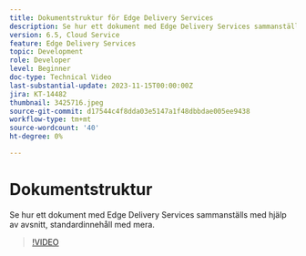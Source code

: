 ```yaml
---
title: Dokumentstruktur för Edge Delivery Services
description: Se hur ett dokument med Edge Delivery Services sammanställs med hjälp av avsnitt, standardinnehåll med mera.
version: 6.5, Cloud Service
feature: Edge Delivery Services
topic: Development
role: Developer
level: Beginner
doc-type: Technical Video
last-substantial-update: 2023-11-15T00:00:00Z
jira: KT-14482
thumbnail: 3425716.jpeg
source-git-commit: d17544c4f8dda03e5147a1f48dbbdae005ee9438
workflow-type: tm+mt
source-wordcount: '40'
ht-degree: 0%

---
```



# Dokumentstruktur

Se hur ett dokument med Edge Delivery Services sammanställs med hjälp av avsnitt, standardinnehåll med mera.

>[!VIDEO](https://video.tv.adobe.com/v/3425716/?learn=on)
